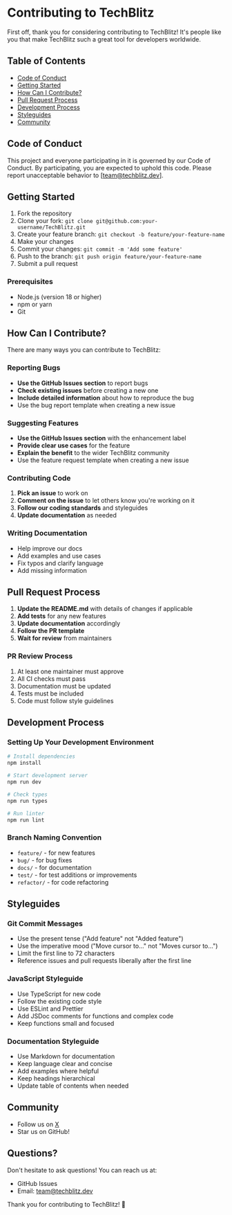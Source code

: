 # Contributing to TechBlitz

First off, thank you for considering contributing to TechBlitz! It's people like you that make TechBlitz such a great tool for developers worldwide.

## Table of Contents

- [Code of Conduct](#code-of-conduct)
- [Getting Started](#getting-started)
- [How Can I Contribute?](#how-can-i-contribute)
- [Pull Request Process](#pull-request-process)
- [Development Process](#development-process)
- [Styleguides](#styleguides)
- [Community](#community)

## Code of Conduct

This project and everyone participating in it is governed by our Code of Conduct. By participating, you are expected to uphold this code. Please report unacceptable behavior to [team@techblitz.dev].

## Getting Started

1. Fork the repository
2. Clone your fork: `git clone git@github.com:your-username/TechBlitz.git`
3. Create your feature branch: `git checkout -b feature/your-feature-name`
4. Make your changes
5. Commit your changes: `git commit -m 'Add some feature'`
6. Push to the branch: `git push origin feature/your-feature-name`
7. Submit a pull request

### Prerequisites

- Node.js (version 18 or higher)
- npm or yarn
- Git

## How Can I Contribute?

There are many ways you can contribute to TechBlitz:

### Reporting Bugs

- **Use the GitHub Issues section** to report bugs
- **Check existing issues** before creating a new one
- **Include detailed information** about how to reproduce the bug
- Use the bug report template when creating a new issue

### Suggesting Features

- **Use the GitHub Issues section** with the enhancement label
- **Provide clear use cases** for the feature
- **Explain the benefit** to the wider TechBlitz community
- Use the feature request template when creating a new issue

### Contributing Code

1. **Pick an issue** to work on
2. **Comment on the issue** to let others know you're working on it
3. **Follow our coding standards** and styleguides
4. **Update documentation** as needed

### Writing Documentation

- Help improve our docs
- Add examples and use cases
- Fix typos and clarify language
- Add missing information

## Pull Request Process

1. **Update the README.md** with details of changes if applicable
2. **Add tests** for any new features
3. **Update documentation** accordingly
4. **Follow the PR template**
5. **Wait for review** from maintainers

### PR Review Process

1. At least one maintainer must approve
2. All CI checks must pass
3. Documentation must be updated
4. Tests must be included
5. Code must follow style guidelines

## Development Process

### Setting Up Your Development Environment

```bash
# Install dependencies
npm install

# Start development server
npm run dev

# Check types
npm run types

# Run linter
npm run lint
```

### Branch Naming Convention

- `feature/` - for new features
- `bug/` - for bug fixes
- `docs/` - for documentation
- `test/` - for test additions or improvements
- `refactor/` - for code refactoring

## Styleguides

### Git Commit Messages

- Use the present tense ("Add feature" not "Added feature")
- Use the imperative mood ("Move cursor to..." not "Moves cursor to...")
- Limit the first line to 72 characters
- Reference issues and pull requests liberally after the first line

### JavaScript Styleguide

- Use TypeScript for new code
- Follow the existing code style
- Use ESLint and Prettier
- Add JSDoc comments for functions and complex code
- Keep functions small and focused

### Documentation Styleguide

- Use Markdown for documentation
- Keep language clear and concise
- Add examples where helpful
- Keep headings hierarchical
- Update table of contents when needed

## Community

- Follow us on [X](https://x.com/techblitz_dev/)
- Star us on GitHub!

## Questions?

Don't hesitate to ask questions! You can reach us at:

- GitHub Issues
- Email: team@techblitz.dev

Thank you for contributing to TechBlitz! 🚀
